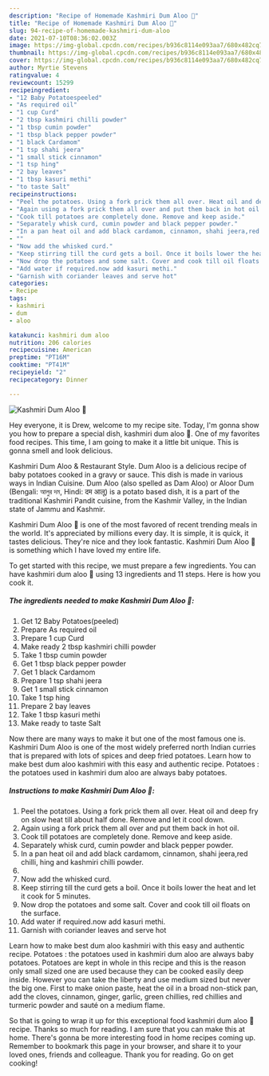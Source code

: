 ```yaml
---
description: "Recipe of Homemade Kashmiri Dum Aloo 🤤"
title: "Recipe of Homemade Kashmiri Dum Aloo 🤤"
slug: 94-recipe-of-homemade-kashmiri-dum-aloo
date: 2021-07-10T08:36:02.003Z
image: https://img-global.cpcdn.com/recipes/b936c8114e093aa7/680x482cq70/kashmiri-dum-aloo-🤤-recipe-main-photo.jpg
thumbnail: https://img-global.cpcdn.com/recipes/b936c8114e093aa7/680x482cq70/kashmiri-dum-aloo-🤤-recipe-main-photo.jpg
cover: https://img-global.cpcdn.com/recipes/b936c8114e093aa7/680x482cq70/kashmiri-dum-aloo-🤤-recipe-main-photo.jpg
author: Myrtie Stevens
ratingvalue: 4
reviewcount: 15299
recipeingredient:
- "12 Baby Potatoespeeled"
- "As required oil"
- "1 cup Curd"
- "2 tbsp kashmiri chilli powder"
- "1 tbsp cumin powder"
- "1 tbsp black pepper powder"
- "1 black Cardamom"
- "1 tsp shahi jeera"
- "1 small stick cinnamon"
- "1 tsp hing"
- "2 bay leaves"
- "1 tbsp kasuri methi"
- "to taste Salt"
recipeinstructions:
- "Peel the potatoes. Using a fork prick them all over. Heat oil and deep fry on slow heat till about half done. Remove and let it cool down."
- "Again using a fork prick them all over and put them back in hot oil."
- "Cook till potatoes are completely done. Remove and keep aside."
- "Separately whisk curd, cumin powder and black pepper powder."
- "In a pan heat oil and add black cardamom, cinnamon, shahi jeera,red chilli, hing and kashmiri chilli powder."
- ""
- "Now add the whisked curd."
- "Keep stirring till the curd gets a boil. Once it boils lower the heat and let it cook for 5 minutes."
- "Now drop the potatoes and some salt. Cover and cook till oil floats on the surface."
- "Add water if required.now add kasuri methi."
- "Garnish with coriander leaves and serve hot"
categories:
- Recipe
tags:
- kashmiri
- dum
- aloo

katakunci: kashmiri dum aloo 
nutrition: 206 calories
recipecuisine: American
preptime: "PT16M"
cooktime: "PT41M"
recipeyield: "2"
recipecategory: Dinner

---
```



![Kashmiri Dum Aloo 🤤](https://img-global.cpcdn.com/recipes/b936c8114e093aa7/680x482cq70/kashmiri-dum-aloo-🤤-recipe-main-photo.jpg)

Hey everyone, it is Drew, welcome to my recipe site. Today, I'm gonna show you how to prepare a special dish, kashmiri dum aloo 🤤. One of my favorites food recipes. This time, I am going to make it a little bit unique. This is gonna smell and look delicious.

Kashmiri Dum Aloo &amp; Restaurant Style. Dum Aloo is a delicious recipe of baby potatoes cooked in a gravy or sauce. This dish is made in various ways in Indian Cuisine. Dum Aloo (also spelled as Dam Aloo) or Aloor Dum (Bengali: আলুর দম, Hindi: दम आलू) is a potato based dish, it is a part of the traditional Kashmiri Pandit cuisine, from the Kashmir Valley, in the Indian state of Jammu and Kashmir.

Kashmiri Dum Aloo 🤤 is one of the most favored of recent trending meals in the world. It's appreciated by millions every day. It is simple, it is quick, it tastes delicious. They're nice and they look fantastic. Kashmiri Dum Aloo 🤤 is something which I have loved my entire life.


To get started with this recipe, we must prepare a few ingredients. You can have kashmiri dum aloo 🤤 using 13 ingredients and 11 steps. Here is how you cook it.

<!--inarticleads1-->

##### The ingredients needed to make Kashmiri Dum Aloo 🤤:

1. Get 12 Baby Potatoes(peeled)
1. Prepare As required oil
1. Prepare 1 cup Curd
1. Make ready 2 tbsp kashmiri chilli powder
1. Take 1 tbsp cumin powder
1. Get 1 tbsp black pepper powder
1. Get 1 black Cardamom
1. Prepare 1 tsp shahi jeera
1. Get 1 small stick cinnamon
1. Take 1 tsp hing
1. Prepare 2 bay leaves
1. Take 1 tbsp kasuri methi
1. Make ready to taste Salt


Now there are many ways to make it but one of the most famous one is. Kashmiri Dum Aloo is one of the most widely preferred north Indian curries that is prepared with lots of spices and deep fried potatoes. Learn how to make best dum aloo kashmiri with this easy and authentic recipe. Potatoes : the potatoes used in kashmiri dum aloo are always baby potatoes. 

<!--inarticleads2-->

##### Instructions to make Kashmiri Dum Aloo 🤤:

1. Peel the potatoes. Using a fork prick them all over. Heat oil and deep fry on slow heat till about half done. Remove and let it cool down.
1. Again using a fork prick them all over and put them back in hot oil.
1. Cook till potatoes are completely done. Remove and keep aside.
1. Separately whisk curd, cumin powder and black pepper powder.
1. In a pan heat oil and add black cardamom, cinnamon, shahi jeera,red chilli, hing and kashmiri chilli powder.
1. 
1. Now add the whisked curd.
1. Keep stirring till the curd gets a boil. Once it boils lower the heat and let it cook for 5 minutes.
1. Now drop the potatoes and some salt. Cover and cook till oil floats on the surface.
1. Add water if required.now add kasuri methi.
1. Garnish with coriander leaves and serve hot


Learn how to make best dum aloo kashmiri with this easy and authentic recipe. Potatoes : the potatoes used in kashmiri dum aloo are always baby potatoes. Potatoes are kept in whole in this recipe and this is the reason only small sized one are used because they can be cooked easily deep inside. However you can take the liberty and use medium sized but never the big one. First to make onion paste, heat the oil in a broad non-stick pan, add the cloves, cinnamon, ginger, garlic, green chillies, red chillies and turmeric powder and sauté on a medium flame. 

So that is going to wrap it up for this exceptional food kashmiri dum aloo 🤤 recipe. Thanks so much for reading. I am sure that you can make this at home. There's gonna be more interesting food in home recipes coming up. Remember to bookmark this page in your browser, and share it to your loved ones, friends and colleague. Thank you for reading. Go on get cooking!
